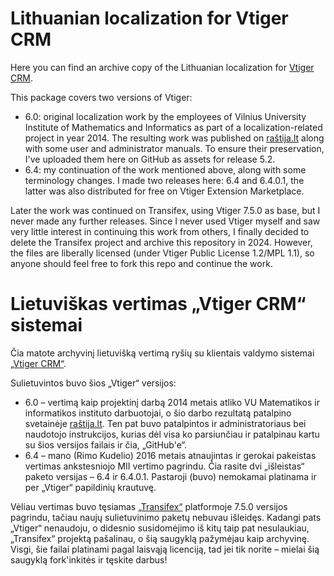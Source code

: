 Lithuanian localization for Vtiger CRM
======================================

Here you can find an archive copy of the Lithuanian localization for
[Vtiger CRM](https://www.vtiger.com/open-source-crm/).

This package covers two versions of Vtiger:
* 6.0: original localization work by the employees of Vilnius University
  Institute of Mathematics and Informatics as part of a localization-related
  project in year 2014. The resulting work was published on
  [raštija.lt](https://raštija.lt/lokalizavimas/apie-lokalizavimo-darbus/lokalizuojamos-programos/?lang=en)
  along with some user and administrator manuals. To ensure their preservation,
  I've uploaded them here on GitHub as assets for release 5.2.
* 6.4: my continuation of the work mentioned above, along with some terminology
  changes. I made two releases here: 6.4 and 6.4.0.1, the latter was also
  distributed for free on Vtiger Extension Marketplace.

Later the work was continued on Transifex, using Vtiger 7.5.0 as base, but
I never made any further releases. Since I never used Vtiger myself and saw
very little interest in continuing this work from others, I finally decided
to delete the Transifex project and archive this repository in 2024. However,
the files are liberally licensed (under Vtiger Public License 1.2/MPL 1.1),
so anyone should feel free to fork this repo and continue the work.

Lietuviškas vertimas „Vtiger CRM“ sistemai
==========================================

Čia matote archyvinį lietuvišką vertimą ryšių su klientais valdymo sistemai
[„Vtiger CRM“](https://www.vtiger.com/open-source-crm/).

Sulietuvintos buvo šios „Vtiger“ versijos:
* 6.0 – vertimą kaip projektinį darbą 2014 metais atliko VU Matematikos ir
  informatikos instituto darbuotojai, o šio darbo rezultatą patalpino svetainėje
  [raštija.lt](https://raštija.lt/lokalizavimas/apie-lokalizavimo-darbus/lokalizuojamos-programos/).
  Ten pat buvo patalpintos ir administratoriaus bei naudotojo instrukcijos,
  kurias dėl visa ko parsiunčiau ir patalpinau kartu su šios versijos failais
  ir čia, „GitHub'e“.
* 6.4 – mano (Rimo Kudelio) 2016 metais atnaujintas ir gerokai pakeistas
  vertimas ankstesniojo MII vertimo pagrindu. Čia rasite dvi „išleistas“ paketo
  versijas – 6.4 ir 6.4.0.1. Pastaroji (buvo) nemokamai platinama ir per
  „Vtiger“ papildinių krautuvę.

Vėliau vertimas buvo tęsiamas [„Transifex“](https://www.transifex.com/)
platformoje 7.5.0 versijos pagrindu, tačiau naujų sulietuvinimo paketų nebuvau
išleidęs. Kadangi pats „Vtiger“ nenaudoju, o didesnio susidomėjimo iš kitų
taip pat nesulaukiau, „Transifex“ projektą pašalinau, o šią saugyklą pažymėjau
kaip archyvinę. Visgi, šie failai platinami pagal laisvąją licenciją, tad jei
tik norite – mielai šią saugyklą fork'inkitės ir tęskite darbus!
